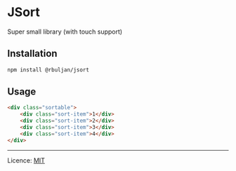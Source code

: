 # JSort

Super small library (with touch support)

## Installation

```bash
npm install @rbuljan/jsort
```

## Usage

```html
<div class="sortable">
    <div class="sort-item">1</div>
    <div class="sort-item">2</div>
    <div class="sort-item">3</div>
    <div class="sort-item">4</div>
</div>
```

___

Licence: [MIT](https://github.com/rokobuljan/jsort/blob/main/licence)